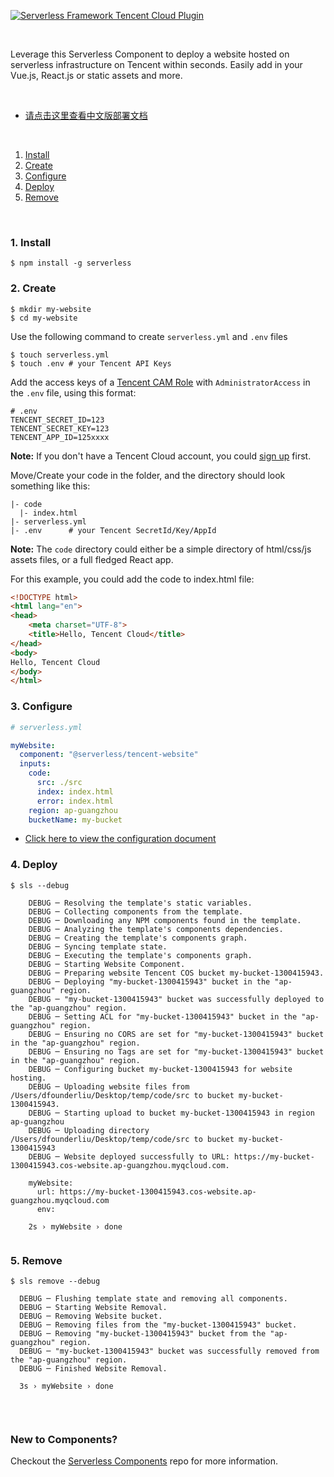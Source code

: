[![Serverless Framework Tencent Cloud Plugin](https://s3.amazonaws.com/assets.general.serverless.com/component_website_tencent/readme-website-tencent-serverless.png)](http://serverless.com)

&nbsp;

Leverage this Serverless Component to deploy a website hosted on serverless infrastructure on Tencent within seconds.  Easily add in your Vue.js, React.js or static assets and more.

&nbsp;

* [请点击这里查看中文版部署文档](./README_CN.md)

&nbsp;

1. [Install](#1-install)
2. [Create](#2-create)
3. [Configure](#3-configure)
4. [Deploy](#4-deploy)
5. [Remove](#5-remove)

&nbsp;

### 1. Install

```console
$ npm install -g serverless
```

### 2. Create

```console
$ mkdir my-website
$ cd my-website
```

Use the following command to create `serverless.yml` and `.env` files

```console
$ touch serverless.yml
$ touch .env # your Tencent API Keys
```
Add the access keys of a [Tencent CAM Role](https://console.cloud.tencent.com/cam/capi) with `AdministratorAccess` in the `.env` file, using this format: 

```
# .env
TENCENT_SECRET_ID=123
TENCENT_SECRET_KEY=123
TENCENT_APP_ID=125xxxx
```
**Note:** If you don't have a Tencent Cloud account, you could [sign up](https://intl.cloud.tencent.com/register) first.

Move/Create your code in the folder, and the directory should look something like this:

```
|- code
  |- index.html
|- serverless.yml
|- .env      # your Tencent SecretId/Key/AppId

```

**Note:** The `code` directory could either be a simple directory of html/css/js assets files, or a full fledged React app.

For this example, you could add the code to index.html file: 
```html
<!DOCTYPE html>
<html lang="en">
<head>
    <meta charset="UTF-8">
    <title>Hello, Tencent Cloud</title>
</head>
<body>
Hello, Tencent Cloud
</body>
</html>

```

### 3. Configure

```yml
# serverless.yml

myWebsite:
  component: "@serverless/tencent-website"
  inputs:
    code:
      src: ./src
      index: index.html
      error: index.html
    region: ap-guangzhou
    bucketName: my-bucket

```

* [Click here to view the configuration document](https://github.com/serverless-tencent/tencent-website/blob/master/docs/configure.md)



### 4. Deploy

```console
$ sls --debug
  
    DEBUG ─ Resolving the template's static variables.
    DEBUG ─ Collecting components from the template.
    DEBUG ─ Downloading any NPM components found in the template.
    DEBUG ─ Analyzing the template's components dependencies.
    DEBUG ─ Creating the template's components graph.
    DEBUG ─ Syncing template state.
    DEBUG ─ Executing the template's components graph.
    DEBUG ─ Starting Website Component.
    DEBUG ─ Preparing website Tencent COS bucket my-bucket-1300415943.
    DEBUG ─ Deploying "my-bucket-1300415943" bucket in the "ap-guangzhou" region.
    DEBUG ─ "my-bucket-1300415943" bucket was successfully deployed to the "ap-guangzhou" region.
    DEBUG ─ Setting ACL for "my-bucket-1300415943" bucket in the "ap-guangzhou" region.
    DEBUG ─ Ensuring no CORS are set for "my-bucket-1300415943" bucket in the "ap-guangzhou" region.
    DEBUG ─ Ensuring no Tags are set for "my-bucket-1300415943" bucket in the "ap-guangzhou" region.
    DEBUG ─ Configuring bucket my-bucket-1300415943 for website hosting.
    DEBUG ─ Uploading website files from /Users/dfounderliu/Desktop/temp/code/src to bucket my-bucket-1300415943.
    DEBUG ─ Starting upload to bucket my-bucket-1300415943 in region ap-guangzhou
    DEBUG ─ Uploading directory /Users/dfounderliu/Desktop/temp/code/src to bucket my-bucket-1300415943
    DEBUG ─ Website deployed successfully to URL: https://my-bucket-1300415943.cos-website.ap-guangzhou.myqcloud.com.
  
    myWebsite: 
      url: https://my-bucket-1300415943.cos-website.ap-guangzhou.myqcloud.com
      env: 
  
    2s › myWebsite › done


```


### 5. Remove
```text
$ sls remove --debug

  DEBUG ─ Flushing template state and removing all components.
  DEBUG ─ Starting Website Removal.
  DEBUG ─ Removing Website bucket.
  DEBUG ─ Removing files from the "my-bucket-1300415943" bucket.
  DEBUG ─ Removing "my-bucket-1300415943" bucket from the "ap-guangzhou" region.
  DEBUG ─ "my-bucket-1300415943" bucket was successfully removed from the "ap-guangzhou" region.
  DEBUG ─ Finished Website Removal.

  3s › myWebsite › done


```

&nbsp;

### New to Components?

Checkout the [Serverless Components](https://github.com/serverless/components) repo for more information.
